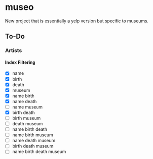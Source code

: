 # museo

New project that is essentially a yelp version but specific to museums.

## To-Do
### Artists
#### Index Filtering
- [x] name
- [x] birth
- [x] death
- [x] museum
- [x] name birth
- [x] name death
- [ ] name museum
- [x] birth death
- [ ] birth museum
- [ ] death museum
- [ ] name birth death
- [ ] name birth museum
- [ ] name death museum
- [ ] birth death museum
- [ ] name birth death museum